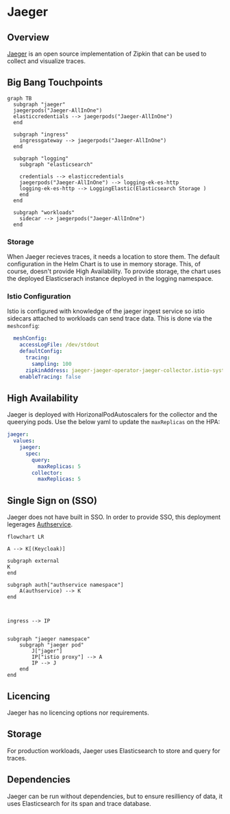 # Jaeger

## Overview

[Jaeger](https://www.jaegertracing.io/) is an open source implementation of Zipkin that can be used to collect and visualize traces.

## Big Bang Touchpoints

```mermaid
graph TB
  subgraph "jaeger"
  jaegerpods("Jaeger-AllInOne")
  elasticcredentials --> jaegerpods("Jaeger-AllInOne")
  end      

  subgraph "ingress"
    ingressgateway --> jaegerpods("Jaeger-AllInOne")
  end

  subgraph "logging"
    subgraph "elasticsearch"
    
    credentials --> elasticcredentials
    jaegerpods("Jaeger-AllInOne") --> logging-ek-es-http
    logging-ek-es-http --> LoggingElastic(Elasticsearch Storage )
    end
  end

  subgraph "workloads"
    sidecar --> jaegerpods("Jaeger-AllInOne")
  end
```

### Storage

When Jaeger recieves traces, it needs a location to store them.  The default configuration in the Helm Chart is to use in memory storage.  This, of course, doesn't provide High Availability.  To provide storage, the chart uses the deployed Elasticserach instance deployed in the logging namespace.

### Istio Configuration

Istio is configured with knowledge of the jaeger ingest service so istio sidecars attached to workloads can send trace data.  This is done via the `meshconfig`:

```yaml
  meshConfig:
    accessLogFile: /dev/stdout
    defaultConfig:
      tracing:
        sampling: 100
      zipkinAddress: jaeger-jaeger-operator-jaeger-collector.istio-system.svc:9411
    enableTracing: false
```

## High Availability

Jaeger is deployed with HorizonalPodAutoscalers for the collector and the queerying pods.  Use the below yaml to update the `maxReplicas` on the HPA:

```yaml
jaeger:
  values:
    jaeger:
      spec:
        query:
          maxReplicas: 5
        collector:
          maxReplicas: 5
```


## Single Sign on (SSO)

Jaeger does not have built in SSO.  In order to provide SSO, this deployment legerages [Authservice]().

```mermaid
flowchart LR

A --> K[(Keycloak)]

subgraph external
K
end

subgraph auth["authservice namespace"]
    A(authservice) --> K
end



ingress --> IP


subgraph "jaeger namespace"
    subgraph "jaeger pod"
        J["jager"]
        IP["istio proxy"] --> A
        IP --> J
    end
end    

```

## Licencing

Jaeger has no licencing options nor requirements.

## Storage

For production workloads, Jaeger uses Elasticsearch to store and query for traces.  

## Dependencies

Jaeger can be run without dependencies, but to ensure resilliency of data, it uses Elasticsearch for its span and trace database.
